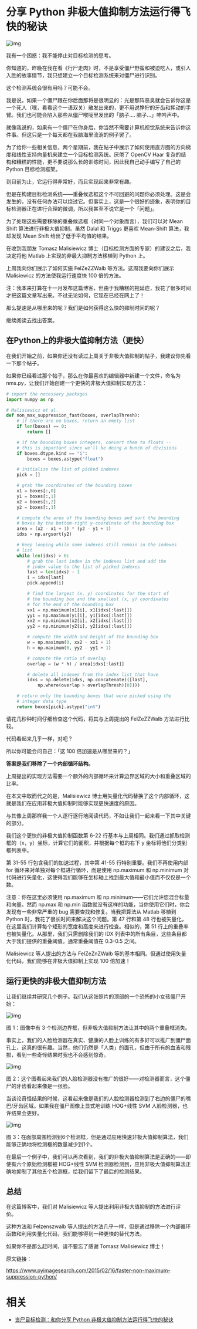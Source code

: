 
# 分享 Python 非极大值抑制方法运行得飞快的秘诀


![img](https://mmbiz.qpic.cn/mmbiz_jpg/bicdMLzImlibSibAtf224A4yf7icWuF3YltvVloFOQu90uzibHozreOnM13SKouvK42vJJp1F76ibUe32zQzK29qVb7g/640?wx_fmt=jpeg&tp=webp&wxfrom=5&wx_lazy=1&wx_co=1)

我有一个困惑：我不能停止对目标检测的思考。

你知道的，昨晚在我在看《行尸走肉》时，不是享受僵尸野蛮和被迫吃人，或引人入胜的故事情节，我只想建立一个目标检测系统来对僵尸进行识别。

这个检测系统会很有用吗？可能不会。

我是说，如果一个僵尸跟在你后面那将是很明显的：光是那阵恶臭就会告诉你这是一个死人（嘿，看看这个一语双关）散发出来的，更不用说狰狞的牙齿和挥动的手臂。我们也可能会陷入那些从僵尸喉咙里发出的「脑子.... 脑子...」呻吟声中。

就像我说的，如果有一个僵尸在你身后，你当然不需要计算机视觉系统来告诉你这件事。但这只是一个每天都在我脑海里流淌的例子罢了。

为了给你一些相关信息，两个星期前，我在帖子中展示了如何使用直方图的方向梯度和线性支持向量机来建立一个目标检测系统。厌倦了 OpenCV Haar 复杂的结构和糟糕的性能，更不要说那么长的训练时间，因此我自己动手编写了自己的 Python 目标检测框架。

到目前为止，它运行得非常好，而且实现起来非常有趣。

但是在构建目标检测系统——重叠候选框这个不可回避的问题你必须处理。这是会发生的，没有任何办法可以绕过它。但事实上，这是一个很好的迹象，表明你的目标检测器正在进行合理的微调，所以我甚至不说它是一个「问题」。

为了处理这些需要移除的重叠候选框（对同一个对象而言），我们可以对 Mean Shift 算法进行非极大值抑制。虽然 Dalal 和 Triggs 更喜欢 Mean-Shift 算法，我却发现 Mean Shift 给出了低于平均值的结果。

在收到我朋友 Tomasz Malisiewicz 博士（目标检测方面的专家）的建议之后，我决定将他 Matlab 上实现的非最大抑制方法移植到 Python 上。

上周我向你们展示了如何实施 FelZeZZWalb 等方法。这周我要向你们展示 Malisiewicz 的方法使我运行速度快 100 倍的方法。

注：我本来打算在十一月发布这篇博客，但由于我糟糕的拖延症，我花了很多时间才把这篇文章写出来。不过无论如何，它现在已经在网上了！

那么提速是从哪里来的呢？我们是如何获得这么快的抑制时间的呢？

继续阅读去找出答案。



##   **在Python上的非极大值抑制方法（更快）**

在我们开始之前，如果你还没有读过上周关于非极大值抑制的帖子，我建议你先看一下那个帖子。

如果你已经看过那个帖子，那么在你最喜欢的编辑器中新建一个文件，命名为 nms.py，让我们开始创建一个更快的非极大值抑制实现方法：

```py
# import the necessary packages
import numpy as np

# Malisiewicz et al.
def non_max_suppression_fast(boxes, overlapThresh):
	# if there are no boxes, return an empty list
	if len(boxes) == 0:
		return []

	# if the bounding boxes integers, convert them to floats --
	# this is important since we'll be doing a bunch of divisions
	if boxes.dtype.kind == "i":
		boxes = boxes.astype("float")

	# initialize the list of picked indexes
	pick = []

	# grab the coordinates of the bounding boxes
	x1 = boxes[:,0]
	y1 = boxes[:,1]
	x2 = boxes[:,2]
	y2 = boxes[:,3]

	# compute the area of the bounding boxes and sort the bounding
	# boxes by the bottom-right y-coordinate of the bounding box
	area = (x2 - x1 + 1) * (y2 - y1 + 1)
	idxs = np.argsort(y2)

	# keep looping while some indexes still remain in the indexes
	# list
	while len(idxs) > 0:
		# grab the last index in the indexes list and add the
		# index value to the list of picked indexes
		last = len(idxs) - 1
		i = idxs[last]
		pick.append(i)

		# find the largest (x, y) coordinates for the start of
		# the bounding box and the smallest (x, y) coordinates
		# for the end of the bounding box
		xx1 = np.maximum(x1[i], x1[idxs[:last]])
		yy1 = np.maximum(y1[i], y1[idxs[:last]])
		xx2 = np.minimum(x2[i], x2[idxs[:last]])
		yy2 = np.minimum(y2[i], y2[idxs[:last]])

		# compute the width and height of the bounding box
		w = np.maximum(0, xx2 - xx1 + 1)
		h = np.maximum(0, yy2 - yy1 + 1)

		# compute the ratio of overlap
		overlap = (w * h) / area[idxs[:last]]

		# delete all indexes from the index list that have
		idxs = np.delete(idxs, np.concatenate(([last],
			np.where(overlap > overlapThresh)[0])))

	# return only the bounding boxes that were picked using the
	# integer data type
	return boxes[pick].astype("int")
```

请花几秒钟时间仔细检查这个代码，将其与上周提出的 FelZeZZWalb 方法进行比较。

代码看起来几乎一样，对吧？

所以你可能会问自己：「这 100 倍加速是从哪里来的？」

**答案是我们移除了一个内部循环结构。**

上周提出的实现方法需要一个额外的内部循环来计算边界区域的大小和重叠区域的比率。

在本文中取而代之的是，Malisiewicz 博士用矢量化代码替换了这个内部循环，这就是我们在应用非极大值抑制时能够实现更快速度的原因。

与其像上周那样我一个人逐行逐行地阅读代码，不如让我们一起来看一下其中关键的部分。

我们这个更快的非极大值抑制函数第 6-22 行基本与上周相同。我们通过抓取检测框的（x，y）坐标，计算它们的面积，并根据每个框的右下 y 坐标将他们分类到框列表中。

 第 31-55 行包含我们的加速过程，其中第 41-55 行特别重要。我们不再使用内部 for 循环来对单独对每个框进行循环，而是使用 np.maximum 和 np.minimum 对代码进行矢量化，这使得我们能够在坐标轴上找到最大值和最小值而不仅仅是一个数。

注意：你在这里必须使用 np.maximum 和 np.minimum——它们允许您混合标量和向量。然而 np.max 和 np.min 函数就没有这样的功能，当你使用它们时，你会发现有一些非常严重的 bug 需要查找和修复。当我把算法从 Matlab 移植到 Python 时，我花了很长时间来解决这个问题。第 47 行和第 48 行也被矢量化，在这里我们计算每个矩形的宽度和高度来进行检查。相似的，第 51 行上的重叠率也被矢量化。从那里，我们只需删除我们的 IDX 列表中的所有条目，这些条目都大于我们提供的重叠阈值。通常重叠阈值在 0.3-0.5 之间。

Malisiewicz 等人提出的方法与 FelZeZnZWalb 等的基本相同。但通过使用矢量化代码，我们能够在非极大值抑制上实现 100 倍加速！



##   **运行更快的非极大值抑制方法**

让我们继续并研究几个例子。我们从这张照片的顶部的一个恐怖的小女孩僵尸开始：

![img](https://mmbiz.qpic.cn/mmbiz_jpg/bicdMLzImlibSibAtf224A4yf7icWuF3YltvVloFOQu90uzibHozreOnM13SKouvK42vJJp1F76ibUe32zQzK29qVb7g/640?wx_fmt=jpeg&tp=webp&wxfrom=5&wx_lazy=1&wx_co=1)

图 1：图像中有 3 个检测边界框，但非极大值抑制方法让其中的两个重叠框消失。

事实上，我们的人脸检测器在真实、健康的人脸上训练的有多好可以推广到僵尸面孔上，这真的很有趣。当然，他们仍然是「人类」的面孔，但由于所有的血液和残损，看到一些奇怪结果时我也不会感到惊奇。

![img](https://mmbiz.qpic.cn/mmbiz_jpg/bicdMLzImlibSibAtf224A4yf7icWuF3YltvaUYA047htxO1sicXz9JHphUFVnq0FzdibhViayyG7SkD0L97LpZhSlfQw/640?wx_fmt=jpeg&tp=webp&wxfrom=5&wx_lazy=1&wx_co=1)

图 2：这个图看起来我们的人脸检测器没有推广的很好——对检测器而言，这个僵尸的牙齿看起来像是一张脸。

当谈论奇怪结果的时候，这看起来像是我们的人脸检测器检测到了右边的僵尸的嘴巴/牙齿区域。如果我在僵尸图像上显式地训练 HOG+线性 SVM 人脸检测器，也许结果会更好。

![img](https://mmbiz.qpic.cn/mmbiz_jpg/bicdMLzImlibSibAtf224A4yf7icWuF3Yltv9eacx7IXn18HmMNO1wDSVJul2vU6hu03bicjISAwVQQoV8RBrhjA7mA/640?wx_fmt=jpeg&tp=webp&wxfrom=5&wx_lazy=1&wx_co=1)

图 3：在面部周围检测到6个检测框，但是通过应用快速非极大值抑制算法，我们能够正确地将检测框的数量减少到1个。

在最后一个例子中，我们可以再次看到，我们的非极大值抑制算法是正确的——即使有六个原始检测框被 HOG+线性 SVM 检测器检测到，应用非极大值抑制算法正确地抑制了其他五个检测框，给我们留下了最后的检测结果。



##   **总结**

在这篇博客中，我们对 Malisiewicz 等人提出利用非极大值抑制的方法进行评价。

这种方法和 Felzenszwalb 等人提出的方法几乎一样，但是通过移除一个内部循环函数和利用矢量化代码，我们能够得到一种更快的替代方法。

如果你不是那么赶时间，请不要忘了感谢 Tomasz Malisiewicz 博士！



原文链接：

https://www.pyimagesearch.com/2015/02/16/faster-non-maximum-suppression-python/


# 相关

- [丧尸目标检测：和你分享 Python 非极大值抑制方法运行得飞快的秘诀](https://mp.weixin.qq.com/s?__biz=MjM5ODU3OTIyOA==&mid=2650672457&idx=1&sn=5d778c887ba2da967e4490c4d2b330ff&chksm=bec2303a89b5b92c98ebdc1dfbce9527dac887287c1b643ba7c32d37325bebfd015b918194a8&mpshare=1&scene=1&srcid=0804seeAFUjblgrBXP33cg3Z#rd)
